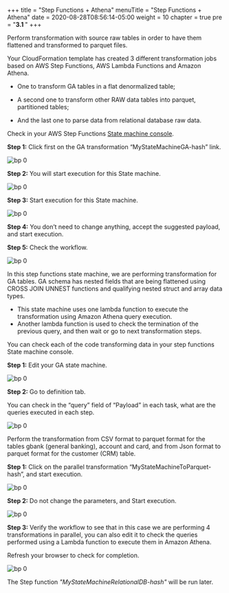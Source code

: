 +++
title = "Step Functions + Athena"
menuTitle = "Step Functions + Athena"
date = 2020-08-28T08:56:14-05:00
weight = 10
chapter = true
pre = "<b>3.1 </b>"
+++

Perform transformation with source raw tables in order to have them flattened and transformed to parquet files.

Your CloudFormation template has created 3 different transformation jobs based on AWS Step Functions, AWS Lambda Functions and Amazon Athena.

- One to transform GA tables in a flat denormalized table;

- A second one to transform other RAW data tables into parquet, partitioned tables;

- And the last one to parse data from relational database raw data.


Check in your AWS Step Functions [State machine console](https://us-west-2.console.aws.amazon.com/states/home?region=us-west-2#/statemachines).

**Step 1:** Click first on the GA transformation “MyStateMachineGA-hash” link.

![bp 0](/images/transformation/pic-tr00.png)


**Step 2:** You will start execution for this State machine.

![bp 0](/images/transformation/pic-tr01.png)

**Step 3:** Start execution for this State machine.

![bp 0](/images/transformation/pic-tr02.png)


**Step 4:** You don’t need to change anything, accept the suggested payload, and start execution.

**Step 5:** Check the workflow.

![bp 0](/images/transformation/pic-tr03.png)


In this step functions state machine, we are performing transformation for GA tables. GA schema has nested fields that are being flattened using CROSS JOIN UNNEST functions and qualifying nested struct and array data types.

*	This state machine uses one lambda function to execute the transformation using Amazon Athena query execution.
*	Another lambda function is used to check the termination of the previous query, and then wait or go to next transformation steps.


You can check each of the code transforming data in your step functions State machine console.

**Step 1:** Edit your GA state machine.

![bp 0](/images/transformation/pic-tr04.png)

**Step 2:** Go to definition tab.

You can check in the “query” field of “Payload” in each task, what are the queries executed in each step.

![bp 0](/images/transformation/pic-tr05.png)

Perform the transformation from CSV format to parquet format for the tables gbank (general banking), account and card, and from Json format to parquet format for the customer (CRM) table.

**Step 1:** Click on the parallel transformation “MyStateMachineToParquet-hash”, and start execution.

![bp 0](/images/transformation/pic-tr06.png)

**Step 2:** Do not change the parameters, and Start execution.

![bp 0](/images/transformation/pic-tr07.png)


**Step 3:** Verify the workflow to see that in this case we are performing 4 transformations in parallel, you can also edit it to check the queries performed using a Lambda function to execute them in Amazon Athena.

Refresh your browser to check for completion.

![bp 0](/images/transformation/pic-tr08.png)


The Step function *"MyStateMachineRelationalDB-hash"* will be run later.
